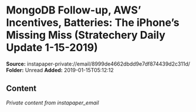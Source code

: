 # MongoDB Follow-up, AWS’ Incentives, Batteries: The iPhone’s Missing Miss (Stratechery Daily Update 1-15-2019)

**Source:** instapaper-private://email/8999de4662dbdd9e7df874439d2c311d/
**Folder:** Unread
**Added:** 2019-01-15T05:12:12




## Content
*Private content from instapaper_email*
